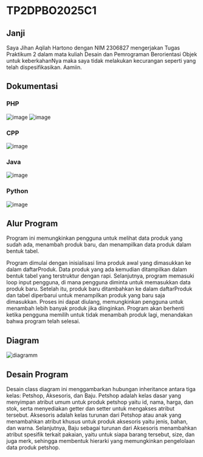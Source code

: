 # TP2DPBO2025C1

## Janji
Saya Jihan Aqilah Hartono dengan NIM 2306827 mengerjakan Tugas Praktikum 2 dalam mata kuliah Desain dan Pemrograman Berorientasi Objek untuk keberkahanNya maka saya tidak melakukan kecurangan seperti yang telah dispesifikasikan. Aamiin.

## Dokumentasi
### PHP
![image](https://github.com/user-attachments/assets/8247692a-aa61-494b-8dd2-f166ed1dc7e9)
![image](https://github.com/user-attachments/assets/1c455cfe-4489-4aa2-a220-b3c0f3c17922)

### CPP
![image](https://github.com/user-attachments/assets/10582aa0-8d1a-4340-92fb-f11aaf8edefe)

### Java
![image](https://github.com/user-attachments/assets/a0b13e35-50e6-4115-bb17-23edc2799c28)

### Python
![image](https://github.com/user-attachments/assets/9d62c68a-c474-49ac-9a30-aaa32e45f0e2)

## Alur Program
Program ini memungkinkan pengguna untuk melihat data produk yang sudah ada, menambah produk baru, dan menampilkan data produk dalam bentuk tabel.

Program dimulai dengan inisialisasi lima produk awal yang dimasukkan ke dalam daftarProduk. Data produk yang ada kemudian ditampilkan dalam bentuk tabel yang terstruktur dengan rapi. Selanjutnya, program memasuki loop input pengguna, di mana pengguna diminta untuk memasukkan data produk baru. Setelah itu, produk baru ditambahkan ke dalam daftarProduk dan tabel diperbarui untuk menampilkan produk yang baru saja dimasukkan. Proses ini dapat diulang, memungkinkan pengguna untuk menambah lebih banyak produk jika diinginkan. Program akan berhenti ketika pengguna memilih untuk tidak menambah produk lagi, menandakan bahwa program telah selesai.

## Diagram
![diagramm](https://github.com/user-attachments/assets/5440ce27-94f7-47a7-a194-bfe5f288659c)

## Desain Program
Desain class diagram ini menggambarkan hubungan inheritance antara tiga kelas: Petshop, Aksesoris, dan Baju. Petshop adalah kelas dasar yang menyimpan atribut umum untuk produk petshop yaitu id, nama, harga, dan stok, serta menyediakan getter dan setter untuk mengakses atribut tersebut. Aksesoris adalah kelas turunan dari Petshop atau anak yang menambahkan atribut khusus untuk produk aksesoris yaitu jenis, bahan, dan warna. Selanjutnya, Baju sebagai turunan dari Aksesoris menambahkan atribut spesifik terkait pakaian, yaitu untuk siapa barang tersebut, size, dan juga merk, sehingga membentuk hierarki yang memungkinkan pengelolaan data produk petshop.
